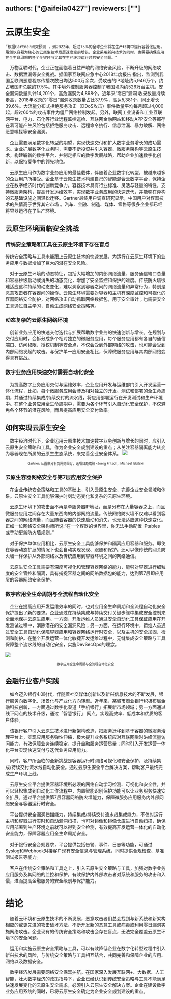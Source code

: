 authors: ["@aifeila0427"]
reviewers: [""]
---
# 云原生安全

    “根据Gartner研究预测 ，到2022年，超过75％的全球企业将在生产环境中运行容器化应用。虽然以容器为核心的云原生技术发展速度空前增长，企业采用新兴技术的同时，也需要确保应用在全生命周期的各个关键环节尤其在生产环境运行时的安全问题。“

&emsp;万物互联时代，企业正在面临着日益严峻的网络安全风险，不断升级的网络攻击、数据泄漏等安全挑战。据国家互联网应急中心2018年度报告 指出，监测到我国互联网恶意程序传播次数日均达500万余次，受攻击的IP地址约5,946万个，约占我国IP总数的17.5%。其中境外控制服务器控制了我国境内约526万台主机。安全漏洞数量共计14,201个，高危漏洞为4,898个。近年来“零日”漏洞 收录数量持续走高，2018年收录的“零日”漏洞收录数量占比37.9%，高达5,381个，同比增长39.6%。大流量分布式拒绝服务攻击（DDoS攻击）事件数量平均每月超过4,000起，超过60%的攻击事件为僵尸网络控制发起。另外，联网工业设备和工业互联网平台、电力、石化等行业远程监控巡检、互联网金融网站和移动APP安全等都存在着可能产生风险包括拒绝服务攻击、远程命令执行、信息泄漏、暴力破解、网络恶意嗅探等安全漏洞。

&emsp;企业需要满足数字化转型的期望，实现快速交付和扩大数字业务增长的成功需求。企业扩展数字化业务时，需要不断投资并引入容器、微服务架构等云原生技术，构建崭新的数字平台，并制定相应的数字发展战略，帮助企业加速数字化创新，以保持竞争中的领先地位。

&emsp;云原生应用作为数字业务应用的最佳载体，伴随着企业数字化转型，被越来越多的企业用户所接受。企业基于云原生技术构建自己的智能混合云数字平台，保持企业在数字经济时代的创新竞争力。容器技术具有行业标准、灵活与轻量的特性，支持微服务架构，提高开发运维效率，实现数字业务应用的快速迭代，并能够在异构的云基础设施之间轻松迁移。Gartner最终用户调查研究显示，中国用户对容器技术的热情高于世界其它市场 。汽车、金融、制造、媒体、零售等很多企业都已经将容器运行在了生产环境。

## 云原生环境面临安全挑战

### 传统安全策略和工具在云原生环境下存在盲点
传统安全策略与工具未能跟上云原生技术的快速发展，为运行在云原生环境下的业务应用与数据增加了巨大的潜在安全风险。

&emsp;对于云原生环境的动态特征，包括大幅增加的内部网络流量、服务通信端口总量和容器秒级启动或消失的动态变化，增加了安全监控和保护的难度。传统防火墙很难适应这种持续的动态变化，难以洞察到容器之间的网络流量和异常行为，特别是恶意攻击者在容器间的操作。云原生环境需要对容器和主机有深度监控和可视化的容器网络安全防护，对网络攻击自动抓取网络数据包，用于安全审计；也需要安全工具通过自主学习，自动生成网络安全策略等。

### 动态复杂的云原生网络环境

&emsp;创新业务应用的快速交付迭代与扩展帮助数字业务的快速创新与增长。在规划与交付应用时，会拆分成多个相对独立的微服务应用，每个服务应用都有各自的通信端口、访问权限、授权机制等安全点，不仅会受到外部网络的攻击，也可能会受到内部网络发起的攻击。与保护单一应用安全相比，保障微服务应用与其内部网络变得具有挑战。

### 数字业务应用快速交付需要自动化安全

&emsp;为提高数字业务应用交付与运维效率，企业应用开发与运维部门引入开发运营一体化流程，比如，每个微服务应用会涉及相对独立的开发、测试和部署的全生命周期，并通过持续集成/持续交付的流水线，将应用部署运行在开发测试和生产环境中。在整个业务应用全生命周期中，需要为各个环节引入自动化安全保护，不仅避免各个环节的潜在风险，而且提高应用安全交付效率。

## 如何实现云原生安全
&emsp;数字经济时代下，企业运用云原生技术加速数字业务创新与增长的同时，应引入云原生安全策略和工具，作为企业安全规划建设的重点；从关注容器隔离能力转变为容器现在所属的云原生生态系统，来完善企业安全体系。
![](img/图片%201.png)
<p align="center"><font size="1">Gartner: 从图像分析到网络细分，选项日趋成熟  -Joerg Fritsch，Michael Isbitski</font>

### 云原生容器网络安全与第7层应用安全保护
&emsp;在企业传统安全策略和工具的基础上，引入云原生安全，完善企业安全领域和体系。云原生安全工具能够保护时刻动态变化和复杂的云原生环境。

&emsp;云原生环境下的攻击面不再是单服务器IP地址，而是分布在大量容器之上，而且微服务应用之间存在大量东西向的内部网络流量。传统网络防火墙不仅难以看到容器之间的网络流量，而且随着容器的快速启动和消失，也无法适应这种快速变化。正如一位网络安全架构师所说:“在一个容器的世界里，你无法手动配置 IPtables 或手动更新防火墙规则。”

&emsp;对于保护单体应用相比，云原生安全工具能够保护和隔离应用容器和服务。即使在容器动态扩展的情况下也会自动实现发现、跟随和保护。还可以像传统的网关防火墙一样保护从外部网络以及传统应用到容器环境之间的网络通信。

&emsp;云原生安全工具需要有深度可视化和管理容器网络的能力，能够对容器进行细粒度的安全管控和隔离，具有捕捉容器之间的网络数据包的能力，达到第7层即应用层的容器网络安全保护。

### 数字应用全生命周期与全流程自动化安全
&emsp;企业在提高应用开发运维效率的同时，也对应用全生命周期和全流程自动化安全保护提出了新的要求。企业通过在持续集成与持续交付关键步骤中集成安全控制来全面地保护云原生应用。一方面，开发运维人员通过安全自动化工具保证应用在开发测试过程中，消除潜在的安全漏洞风险；另一方面，在运行环境中，运维人员通过安全工具自动化保障容器应用和容器网络运行时安全，以及主机的安全加固、检测和防护。在整个开发运营一体化敏捷开发运维过程中，无缝集成安全策略与工具保障整个流水线的自动化安全，实施DevSecOps的理念。

![](img/图片%202.png)
<p align="center"><font size="1">数字应用全生命周期与全流程自动化安全</font>

## 金融行业客户实践
&emsp;如今迈入银行4.0时代，伴随着社交媒体创新以及新兴信息技术的不断发展，银行服务向数字化、场景化与产业化方向转型。近年来，某城市商业银行积极布局金融科技创新，一方面通过数字化渠道「手机银行」拓展新市场领域；另一方面通过线下网点的技术升级，通过「智慧银行」 网点，实现高效率、低成本和优质的客户体验。

&emsp;该银行客户引入云原生技术进行新架构改造，把服务迁移到基于容器的微服务治理平台上，实现应用服务弹性伸缩，极大提升业务系统应对互联网瞬时洪峰流量访问能力，有效保障业务连续稳定，提升金融服务运营质量；同时引入开发运营一体化平台实现快速交付与迭代业务应用能力。

&emsp;同时，客户所面临的全新挑战是容器运行时网络可视化和安全保护，及持续集成/持续交付流水线自动化安全。通过云原生安全平台解决方案，帮助客户最终完成生产环境上线。

&emsp;云原生安全平台提供容器环境所必须的网络自动学习检测、可视化和安全性，并可以轻松集成到自动化工作流程中，内置智能识别保护功能可以让业务服务快速安全扩展。通过平台提供第7层容器网络防火墙能力，保障微服务应用服务内外部网络安全与容器运行时安全。

&emsp;平台提供安全漏洞扫描能力，持续集成/持续交付流水线集成能力，不仅对运行主机和容器进行实时和自动漏洞扫描，也可对镜像和镜像仓库进行自动扫描，确保应用部署到生产环境之前就可以得到安全检测，有效提高开发运营一体化的自动化安全能力，保障容器应用全生命周期安全。

&emsp;对于银行安全合规要求，平台提供包括告警、事件、日志等功能，可通过Syslog和Webhook对接客户现有安全信息与管理系统，同时提供合规检查、基准测试报告等能力。

&emsp;客户在传统安全策略和工具之上，引入云原生安全策略与工具，加强对数字业务应用服务及其网络的监控和保护，有效保护内外部攻击者对系统和服务的攻击和入侵，进而提高金融服务的安全级别与保护能力。

# 结论
&emsp;随着云环境和云原生技术的不断发展，恶意攻击者们总会找到与新系统和新架构相应的或更先进的攻击破坏方法，不断开发新的恶意工具或病毒或利用零日漏洞实施网络攻击。企业现有的传统安全策略和攻击会存在盲点，无法完全覆盖云原生环境下的安全问题。

&emsp;运用和实施云原生安全策略与工具，可以有效降低企业在数字化转型过程中引入新兴技术的风险，与传统安全策略与工具相互结合，共同完善和保障企业的应用、网络以及数据安全。

&emsp;数字经济发展需要网络安全保驾护航。在国家深入发展互联网+、大数据、人工智能，壮大数字经济的政策指导下，企业已经认识到传统安全策略与工具不能满足快速发展变化的云原生安全需求，必须引入云原生安全解决方案。企业在建设数字业务应用系统的同时，已将云原生安全确定为企业安全规划建设的重点。


